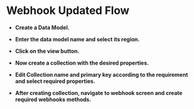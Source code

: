 ﻿# **Webhook Updated Flow**
- **Create a Data Model.**



- **Enter the data model name and select its region.**



- **Click on the view button.**



- **Now create a collection with the desired properties.**



- **Edit Collection name and primary key according to the requirement and select required properties.**



- **After creating collection, navigate to webhook screen and create required webhooks methods.**

